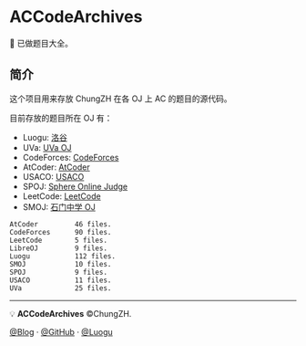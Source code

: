 # ACCodeArchives

:green_book: 已做题目大全。

## 简介

这个项目用来存放 ChungZH 在各 OJ 上 AC 的题目的源代码。

目前存放的题目所在 OJ 有：

- Luogu: [洛谷](https://luogu.com.cn)
- UVa: [UVa OJ](https://uva.onlinejudge.org)
- CodeForces: [CodeForces](https://codeforces.com/)
- AtCoder: [AtCoder](https://atcoder.jp/)
- USACO: [USACO](https://train.usaco.org/)
- SPOJ: [Sphere Online Judge](https://www.spoj.com/)
- LeetCode: [LeetCode](https://leetcode-cn.com)
- SMOJ: [石门中学 OJ](https://smoj.nhedu.net)

```
AtCoder         46 files.
CodeForces      90 files.
LeetCode        5 files.
LibreOJ         9 files.
Luogu           112 files.
SMOJ            10 files.
SPOJ            9 files.
USACO           11 files.
UVa             25 files.
```

------

💡 **ACCodeArchives** ©ChungZH.

[@Blog](https://chungzh.cn/) · [@GitHub](https://github.com/chungzh) · [@Luogu](https://www.luogu.org/space/show?uid=93259)